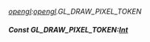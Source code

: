 _[opengl](../../modules/opengl/opengl-module.md):[opengl](../../modules/opengl/opengl-module.md).GL\_DRAW\_PIXEL\_TOKEN_
##### Const GL\_DRAW\_PIXEL\_TOKEN:[Int](../../modules/wonkey/wonkey-types-int.md)
